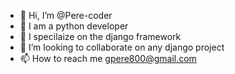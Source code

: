 - 👋 Hi, I’m @Pere-coder
- 👀 I am a python developer
- 🌱 I specilaize on the django framework
- 💞️ I’m looking to collaborate on any django project
- 📫 How to reach me gpere800@gmail.com

<!---
Pere-coder/Pere-coder is a ✨ special ✨ repository because its `README.md` (this file) appears on your GitHub profile.
You can click the Preview link to take a look at your changes.
--->
